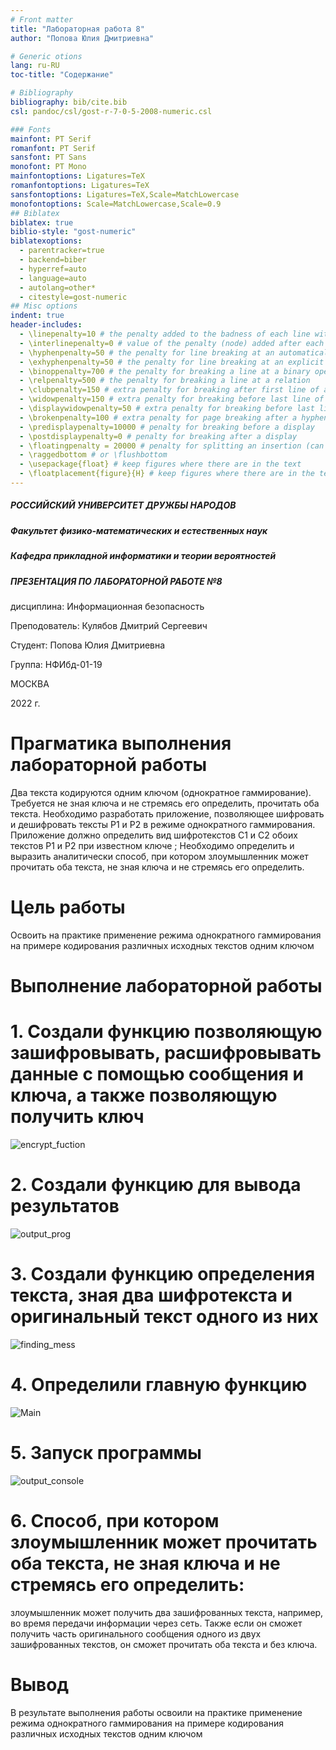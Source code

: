```yaml
---
# Front matter
title: "Лабораторная работа 8"
author: "Попова Юлия Дмитриевна"

# Generic otions
lang: ru-RU
toc-title: "Содержание"

# Bibliography
bibliography: bib/cite.bib
csl: pandoc/csl/gost-r-7-0-5-2008-numeric.csl

### Fonts
mainfont: PT Serif
romanfont: PT Serif
sansfont: PT Sans
monofont: PT Mono
mainfontoptions: Ligatures=TeX
romanfontoptions: Ligatures=TeX
sansfontoptions: Ligatures=TeX,Scale=MatchLowercase
monofontoptions: Scale=MatchLowercase,Scale=0.9
## Biblatex
biblatex: true
biblio-style: "gost-numeric"
biblatexoptions:
  - parentracker=true
  - backend=biber
  - hyperref=auto
  - language=auto
  - autolang=other*
  - citestyle=gost-numeric
## Misc options
indent: true
header-includes:
  - \linepenalty=10 # the penalty added to the badness of each line within a paragraph (no associated penalty node) Increasing the value makes tex try to have fewer lines in the paragraph.
  - \interlinepenalty=0 # value of the penalty (node) added after each line of a paragraph.
  - \hyphenpenalty=50 # the penalty for line breaking at an automatically inserted hyphen
  - \exhyphenpenalty=50 # the penalty for line breaking at an explicit hyphen
  - \binoppenalty=700 # the penalty for breaking a line at a binary operator
  - \relpenalty=500 # the penalty for breaking a line at a relation
  - \clubpenalty=150 # extra penalty for breaking after first line of a paragraph
  - \widowpenalty=150 # extra penalty for breaking before last line of a paragraph
  - \displaywidowpenalty=50 # extra penalty for breaking before last line before a display math
  - \brokenpenalty=100 # extra penalty for page breaking after a hyphenated line
  - \predisplaypenalty=10000 # penalty for breaking before a display
  - \postdisplaypenalty=0 # penalty for breaking after a display
  - \floatingpenalty = 20000 # penalty for splitting an insertion (can only be split footnote in standard LaTeX)
  - \raggedbottom # or \flushbottom
  - \usepackage{float} # keep figures where there are in the text
  - \floatplacement{figure}{H} # keep figures where there are in the text
---
```


##### РОССИЙСКИЙ УНИВЕРСИТЕТ ДРУЖБЫ НАРОДОВ
##### Факультет физико-математических и естественных наук  
##### Кафедра прикладной информатики и теории вероятностей 
##### ПРЕЗЕНТАЦИЯ ПО ЛАБОРАТОРНОЙ РАБОТЕ №8

дисциплина: Информационная безопасность

Преподователь: Кулябов Дмитрий Сергеевич

Cтудент: Попова Юлия Дмитриевна

Группа: НФИбд-01-19

МОСКВА

2022 г.

# **Прагматика выполнения лабораторной работы**

Два текста кодируются одним ключом (однократное гаммирование).
Требуется не зная ключа и не стремясь его определить, прочитать оба текста. Необходимо разработать приложение, 
позволяющее шифровать и дешифровать тексты P1 и P2 в режиме однократного гаммирования. 
Приложение должно определить вид шифротекстов C1 и C2 обоих текстов P1 и
P2 при известном ключе ; Необходимо определить и выразить аналитически способ, при котором злоумышленник может 
прочитать оба текста, не зная ключа и не стремясь его определить.

# **Цель работы**

Освоить на практике применение режима однократного гаммирования
на примере кодирования различных исходных текстов одним ключом

# **Выполнение лабораторной работы**

# 1. Создали функцию позволяющую зашифровывать, расшифровывать данные с помощью сообщения и ключа, а также позволяющую получить ключ
![encrypt_fuction](img/1.jpg)

# 2. Cоздали функцию для вывода результатов
![output_prog](img/2.jpg)

# 3. Создали функцию определения текста, зная два шифротекста и оригинальный текст одного из них
![finding_mess](img/3.jpg)

# 4. Определили главную функцию 
![Main](img/4.jpg)

# 5. Запуск программы
![output_console](img/5.jpg)

# 6. Способ, при котором злоумышленник может прочитать оба текста, не зная ключа и не стремясь его определить:
злоумышленник может получить два зашифрованных текста, например, во время 
передачи информации через сеть. Также если он сможет получить часть оригинального
сообщения одного из двух зашифрованных текстов, он сможет прочитать оба текста и без ключа.

# Вывод
В результате выполнения работы освоили на практике применение режима однократного гаммирования на примере кодирования различных исходных текстов одним ключом